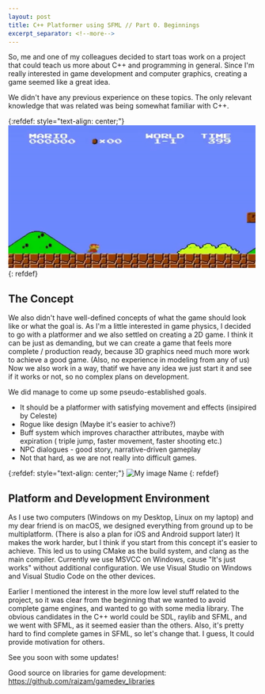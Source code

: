 ```yaml
---
layout: post
title: C++ Platformer using SFML // Part 0. Beginnings
excerpt_separator: <!--more-->
---
```


<!--# Building a C++ Platformer Game - Part1: Beginnings-->
So, me and one of my colleagues decided to start toas work on a project that could teach us more about C++ and programming in general. Since I'm really interested in game development and computer graphics, creating a game seemed like a great idea.

<!--more-->
​We didn't have any previous experience on these topics. The only relevant knowledge that was related was being somewhat familiar with C++.

{:refdef: style="text-align: center;"}
![My image Name](/images/mario.gif)
{: refdef}

## The Concept
We also didn't have well-defined concepts of what the game should look like or what the goal is. As I'm a little interested in game physics, I decided to go with a platformer and we also settled on creating a 2D game. I think it can be just as demanding, but we can create a game that feels more complete / production ready, because 3D graphics need much more work to achieve a good game. (Also, no experience in modeling from any of us) Now we also work in a way, that​ if we have any idea we just start it and see if it works or not, so no complex plans on development.

We did manage to come up some pseudo-established goals.
 - It should be a platformer with satisfying movement and effects (insipired by Celeste)
 - Rogue like design (Maybe it's easier to achive?)
 - Buff system which improves characther attributes, maybe with expiration ( triple jump, faster movement, faster shooting etc.)
 - NPC dialogues - good story, narrative-driven gameplay
 - Not that hard, as we are not really into difficult games.

 {:refdef: style="text-align: center;"}
![My image Name](/images/celeste.gif)
{: refdef}

## Platform and Development Environment
As I use two computers (Windows on my Desktop, Linux on my laptop) and my dear friend is on macOS, we designed everything from ground up to be multiplatform. (There is also a plan for iOS and Android support later) It makes the work harder, but I think if you start from this concept it's easier to achieve. This led us to using CMake as the build system, and clang as the main compiler. Currently we use MSVCC on Windows, cause "It's just works" without additional configuration. We use Visual Studio on Windows and Visual Studio Code on the other devices.

Earlier I mentioned the interest in the more low level stuff related to the project, so it was clear from the beginning that we wanted to avoid complete game engines, and wanted to go with some media library. The obvious candidates in the C++ world could be SDL, raylib and SFML, and we went with SFML, as it seemed easier than the others. Also, it's pretty hard to find complete games in SFML, so let's change that. I guess, It could provide motivation for others.

See you soon with some updates!

Good source on libraries for game development: https://github.com/raizam/gamedev_libraries